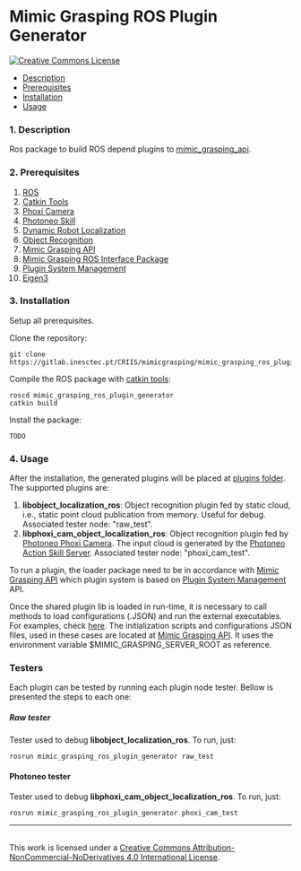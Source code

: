 # Mimic Grasping ROS Plugin Generator
<a rel="license" href="http://creativecommons.org/licenses/by-nc-nd/4.0/"><img alt="Creative Commons License" style="border-width:0" src="https://i.creativecommons.org/l/by-nc-nd/4.0/88x31.png" />

* [Description](#Description)
* [Prerequisites](#Prerequisites)
* [Installation](#Installation)
* [Usage](#Usage)


### <a name="Description"></a>1. Description

Ros package to build ROS depend plugins to [mimic_grasping_api](https://gitlab.inesctec.pt/CRIIS/mimicgrasping/mimic_grasping_api).

### <a name="Prerequisites"></a>2. Prerequisites

1. [ROS](http://wiki.ros.org/ROS/Installation)
2. [Catkin Tools](https://catkin-tools.readthedocs.io/en/latest/installing.html)
3. [Phoxi Camera](https://github.com/carlosmccosta/phoxi_camera)
4. [Photoneo Skill](https://gitlab.inesctec.pt/pmrebelo/photoneo_skill)
5. [Dynamic Robot Localization](https://github.com/carlosmccosta/dynamic_robot_localization)
6. [Object Recognition](https://github.com/carlosmccosta/object_recognition)
7. [Mimic Grasping API](https://gitlab.inesctec.pt/CRIIS/mimicgrasping/mimic_grasping_api)
8. [Mimic Grasping ROS Interface Package](https://gitlab.inesctec.pt/CRIIS/mimicgrasping/mimic_grasping_ros_interface_package)
9. [Plugin System Management](https://gitlab.inesctec.pt/CRIIS/mimicgrasping/plugin_system_management)
10. [Eigen3](https://eigen.tuxfamily.org/dox/)

### <a name="Installation"></a>3. Installation

Setup all prerequisites.

Clone the repository:
```
git clone https://gitlab.inesctec.pt/CRIIS/mimicgrasping/mimic_grasping_ros_plugin_generator
```
Compile the ROS package with [catkin tools](https://catkin-tools.readthedocs.io/en/latest/installing.html):

```
roscd mimic_grasping_ros_plugin_generator
catkin build
```

Install the package:
```
TODO
```
### <a name="Usage"></a>4. Usage

After the installation, the generated plugins will be placed at [plugins folder](./plugins). The supported plugins are:

1. **libobject_localization_ros**: Object recognition plugin fed by static cloud, i.e., static point cloud publication from memory. Useful for debug. Associated tester node: "raw_test".
2. **libphoxi_cam_object_localization_ros**: Object recognition plugin fed by [Photoneo Phoxi Camera](https://github.com/carlosmccosta/phoxi_camera). The input cloud is generated by the [Photoneo Action Skill Server](https://gitlab.inesctec.pt/pmrebelo/photoneo_skill). Associated tester node: "phoxi_cam_test".

To run a plugin, the loader package need to be in accordance with [Mimic Grasping API](https://gitlab.inesctec.pt/CRIIS/mimicgrasping/mimic_grasping_api) which  plugin system is based on [Plugin System Management](https://gitlab.inesctec.pt/CRIIS/mimicgrasping/plugin_system_management) API.

Once the shared plugin lib is loaded in run-time, it is necessary to call methods to load configurations (.JSON) and run the external executables. 
For examples, check [here](./src/examples). The initialization scripts and configurations JSON files, used in these cases are located at [Mimic Grasping API](https://gitlab.inesctec.pt/CRIIS/mimicgrasping/mimic_grasping_api). It uses the environment variable $MIMIC_GRASPING_SERVER_ROOT as reference.

### Testers 
Each plugin can be tested by running each plugin node tester. Bellow is presented the steps to each one:

##### **Raw tester**

Tester used to debug **libobject_localization_ros**.
To run, just:

```
rosrun mimic_grasping_ros_plugin_generator raw_test
```

#### Photoneo tester
Tester used to debug **libphoxi_cam_object_localization_ros**. To run, just:

```
rosrun mimic_grasping_ros_plugin_generator phoxi_cam_test
```




-----------------------------------------------------------------------------------------------------------------
<br />This work is licensed under a <a rel="license" href="http://creativecommons.org/licenses/by-nc-nd/4.0/">Creative Commons Attribution-NonCommercial-NoDerivatives 4.0 International License</a>.
